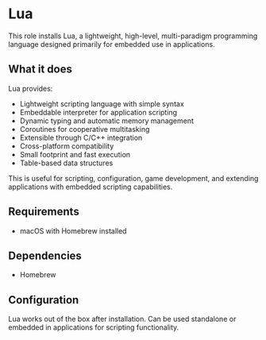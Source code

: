 # Lua

This role installs Lua, a lightweight, high-level, multi-paradigm programming language designed primarily for embedded use in applications.

## What it does

Lua provides:
- Lightweight scripting language with simple syntax
- Embeddable interpreter for application scripting
- Dynamic typing and automatic memory management
- Coroutines for cooperative multitasking
- Extensible through C/C++ integration
- Cross-platform compatibility
- Small footprint and fast execution
- Table-based data structures

This is useful for scripting, configuration, game development, and extending applications with embedded scripting capabilities.

## Requirements

- macOS with Homebrew installed

## Dependencies

- Homebrew

## Configuration

Lua works out of the box after installation. Can be used standalone or embedded in applications for scripting functionality.
